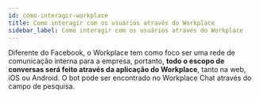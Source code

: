 ```yaml
---
id: como-interagir-workplace
title: Como interagir com os usuários através do Workplace
sidebar_label: Como interagir com os usuários através do Workplace
---
```


Diferente do Facebook, o Workplace tem como foco ser uma rede de comunicação interna para a empresa, portanto, **todo o escopo de conversas será feito através da aplicação do Workplace**, tanto na web, iOS ou Android. O bot pode ser encontrado no Workplace Chat através do campo de pesquisa.
